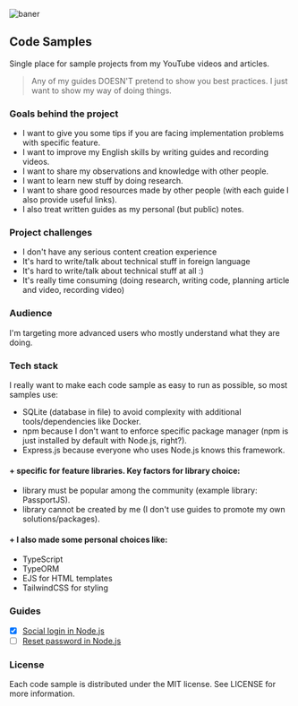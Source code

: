 ![baner](https://user-images.githubusercontent.com/43048524/220498069-911a0665-9255-4670-b70a-c366b2dea31d.png)

## Code Samples
Single place for sample projects from my YouTube videos and articles.

> Any of my guides DOESN'T pretend to show you best practices. I just want to show my way of doing things.

### Goals behind the project
- I want to give you some tips if you are facing implementation problems with specific feature.
- I want to improve my English skills by writing guides and recording videos.
- I want to share my observations and knowledge with other people.
- I want to learn new stuff by doing research.
- I want to share good resources made by other people (with each guide I also provide useful links).
- I also treat written guides as my personal (but public) notes.

### Project challenges
- I don't have any serious content creation experience
- It's hard to write/talk about technical stuff in foreign language
- It's hard to write/talk about technical stuff at all :)
- It's really time consuming (doing research,  writing code, planning article and video, recording video)

### Audience
I'm targeting more advanced users who mostly understand what they are doing.

### Tech stack
I really want to make each code sample as easy to run as possible, so most samples use:
- SQLite (database in file) to avoid complexity with additional tools/dependencies like Docker.
- npm because I don't want to enforce specific package manager (npm is just installed by default with Node.js, right?).
- Express.js because everyone who uses Node.js knows this framework.

#### + specific for feature libraries. Key factors for library choice:
- library must be popular among the community (example library: PassportJS).
- library cannot be created by me (I don't use guides to promote my own solutions/packages).

#### + I also made some personal choices like:
- TypeScript
- TypeORM
- EJS for HTML templates
- TailwindCSS for styling

### Guides
- [x] [Social login in Node.js](https://github.com/michaldziuba03/code-samples/tree/main/social-login)
- [ ] [Reset password in Node.js]()

### License
Each code sample is distributed under the MIT license. See LICENSE for more information.
